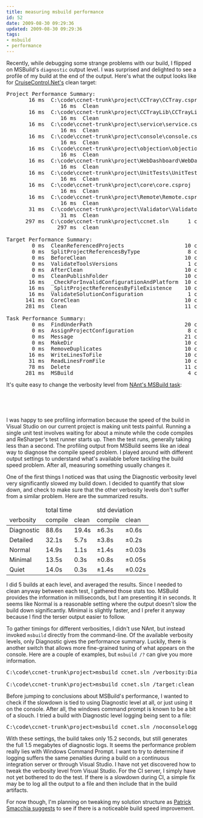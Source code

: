 ```yaml
---
title: measuring msbuild performance
id: 52
date: 2009-08-30 09:29:36
updated: 2009-08-30 09:29:36
tags:
- msbuild
- performance
---
```


Recently, while debugging some strange problems with our build, I flipped on MSBuild's `diagnostic` output level. I was surprised and delighted to see a profile of my build at the end of the output. Here's what the output looks like for [CruiseControl.Net's](http://confluence.public.thoughtworks.org/display/CCNET/Welcome+to+CruiseControl.NET) clean target:
<pre lang="text">Project Performance Summary:
       16 ms  C:\code\ccnet-trunk\project\CCTray\CCTray.csproj   1 calls
                 16 ms  Clean                                      1 calls
       16 ms  C:\code\ccnet-trunk\project\CCTrayLib\CCTrayLib.csproj   1 calls
                 16 ms  Clean                                      1 calls
       16 ms  C:\code\ccnet-trunk\project\service\service.csproj   1 calls
                 16 ms  Clean                                      1 calls
       16 ms  C:\code\ccnet-trunk\project\console\console.csproj   1 calls
                 16 ms  Clean                                      1 calls
       16 ms  C:\code\ccnet-trunk\project\objection\objection.csproj   1 calls
                 16 ms  Clean                                      1 calls
       16 ms  C:\code\ccnet-trunk\project\WebDashboard\WebDashboard.csproj   1 calls
                 16 ms  Clean                                      1 calls
       16 ms  C:\code\ccnet-trunk\project\UnitTests\UnitTests.csproj   1 calls
                 16 ms  Clean                                      1 calls
       16 ms  C:\code\ccnet-trunk\project\core\core.csproj   1 calls
                 16 ms  Clean                                      1 calls
       16 ms  C:\code\ccnet-trunk\project\Remote\Remote.csproj   1 calls
                 16 ms  Clean                                      1 calls
       31 ms  C:\code\ccnet-trunk\project\Validator\Validator.csproj   1 calls
                 31 ms  Clean                                      1 calls
      297 ms  C:\code\ccnet-trunk\project\ccnet.sln      1 calls
                297 ms  clean                                      1 calls

Target Performance Summary:
        0 ms  CleanReferencedProjects                   10 calls
        0 ms  SplitProjectReferencesByType               8 calls
        0 ms  BeforeClean                               10 calls
        0 ms  ValidateToolsVersions                      1 calls
        0 ms  AfterClean                                10 calls
        0 ms  CleanPublishFolder                        10 calls
       16 ms  _CheckForInvalidConfigurationAndPlatform  10 calls
       16 ms  _SplitProjectReferencesByFileExistence    10 calls
       16 ms  ValidateSolutionConfiguration              1 calls
      141 ms  CoreClean                                 10 calls
      281 ms  Clean                                     11 calls

Task Performance Summary:
        0 ms  FindUnderPath                             20 calls
        0 ms  AssignProjectConfiguration                 8 calls
        0 ms  Message                                   21 calls
        0 ms  MakeDir                                   10 calls
        0 ms  RemoveDuplicates                          10 calls
       16 ms  WriteLinesToFile                          10 calls
       31 ms  ReadLinesFromFile                         10 calls
       78 ms  Delete                                    11 calls
      281 ms  MSBuild                                    4 calls</pre>

It's quite easy to change the verbosity level from [NAnt's MSBuild task](http://nantcontrib.sourceforge.net/release/0.85-rc4/help/tasks/msbuild.html):
<pre lang="xml"><msbuild verbosity="Diagnostic" project="project\ccnet.sln">
	<property name="Configuration" value="Build" />
</msbuild>
</pre>

I was happy to see profiling information because the speed of the build in Visual Studio on our current project is making unit tests painful. Running a single unit test involves waiting for about a minute while the code compiles and ReSharper's test runner starts up. Then the test runs, generally taking less than a second. The profiling output from MSBuild seems like an ideal way to diagnose the compile speed problem. I played around with different output settings to understand what's available before tackling the build speed problem. After all, measuring something usually changes it.

One of the first things I noticed was that using the Diagnostic verbosity level very significantly slowed my build down. I decided to quantify that slow down, and check to make sure that the other verbosity levels don't suffer from a similar problem. Here are the summarized results.

<table class="data-table">
<thead>
<tr><td/><td colspan="2">total time</td><td colspan="2">std deviation</td></tr>
<tr><td class="corner">verbosity</td><td>compile</td><td>clean</td><td>compile</td><td>clean</td></tr>
</thead>
<tbody>
<tr><td>Diagnostic</td><td>88.6s</td><td>19.4s</td><td>±6.3s</td><td>±0.6s</td></tr>
<tr><td>Detailed</td><td>32.1s</td><td>5.7s</td><td>±3.8s</td><td>±0.2s</td></tr>
<tr><td>Normal</td><td>14.9s</td><td>1.1s</td><td>±1.4s</td><td>±0.03s</td></tr>
<tr><td>Minimal</td><td>13.5s</td><td>0.3s</td><td>±0.8s</td><td>±0.05s</td></tr>
<tr><td>Quiet</td><td>14.0s</td><td>0.3s</td><td>±1.4s</td><td>±0.02s</td></tr>
</tbody>
</table>

I did 5 builds at each level, and averaged the results. Since I needed to clean anyway between each test, I gathered those stats too. MSBuild provides the information in milliseconds, but I am presenting it in seconds. It seems like Normal is a reasonable setting where the output doesn't slow the build down significantly. Minimal is slightly faster, and I prefer it anyway because I find the terser output easier to follow.

To gather timings for different verbosities, I didn't use NAnt, but instead invoked `msbuild` directly from the command-line. Of the available verbosity levels, only Diagnostic gives the performance summary. Luckily, there is another switch that allows more fine-grained tuning of what appears on the console. Here are a couple of examples, but `msbuild /?` can give you more information.

<pre lang="text">C:\code\ccnet-trunk\project>msbuild ccnet.sln /verbosity:Diagnostic

C:\code\ccnet-trunk\project>msbuild ccnet.sln /target:clean /consoleloggerparameters:verbosity=normal;PerformanceSummary</pre>

Before jumping to conclusions about MSBuild's performance, I wanted to check if the slowdown is tied to using Diagnostic level at all, or just using it on the console. After all, the windows command prompt is known to be a bit of a slouch. I tried a build with Diagnostic level logging being sent to a file:

<pre lang="text">C:\code\ccnet-trunk\project>msbuild ccnet.sln /noconsolelogger /filelogger /fileloggerparameters:verbosity=Diagnostic;PerformanceSummary</pre>

With these settings, the build takes only 15.2 seconds, but still generates the full 1.5 megabytes of diagnostic logs. It seems the performance problem really lies with Windows Command Prompt. I want to try to determine if logging suffers the same penalties during a build on a continuous integration server or through Visual Studio. I have not yet discovered how to tweak the verbosity level from Visual Studio. For the CI server, I simply have not yet bothered to do the test. If there is a slowdown during CI, a simple fix may be to log all the output to a file and then include that in the build artifacts.

For now though, I'm planning on tweaking my solution structure as [Patrick Smacchia suggests](http://codebetter.com/blogs/patricksmacchia/archive/2009/03/15/analyzing-the-code-base-of-cruisecontrol-net.aspx) to see if there is a noticeable build speed improvement.
